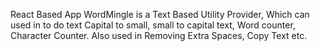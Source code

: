 React Based App
WordMingle is a Text Based Utility Provider, 
Which can used in to do text Capital to small, 
small to capital text, Word counter, Character Counter. 
Also used in Removing Extra Spaces, Copy Text etc.
